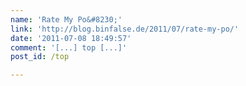 ```yaml
---
name: 'Rate My Po&#8230;'
link: 'http://blog.binfalse.de/2011/07/rate-my-po/'
date: '2011-07-08 18:49:57'
comment: '[...] top [...]'
post_id: /top

---
```



